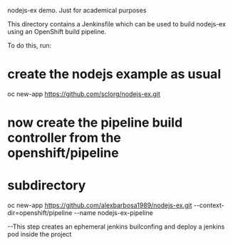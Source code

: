 nodejs-ex demo. Just for academical purposes

This directory contains a Jenkinsfile which can be used to build nodejs-ex using an OpenShift build pipeline.

To do this, run:

# create the nodejs example as usual
oc new-app https://github.com/sclorg/nodejs-ex.git

# now create the pipeline build controller from the openshift/pipeline
# subdirectory
oc new-app https://github.com/alexbarbosa1989/nodejs-ex.git --context-dir=openshift/pipeline --name nodejs-ex-pipeline

--This step creates an ephemeral jenkins builconfing and deploy a jenkins pod inside the project
